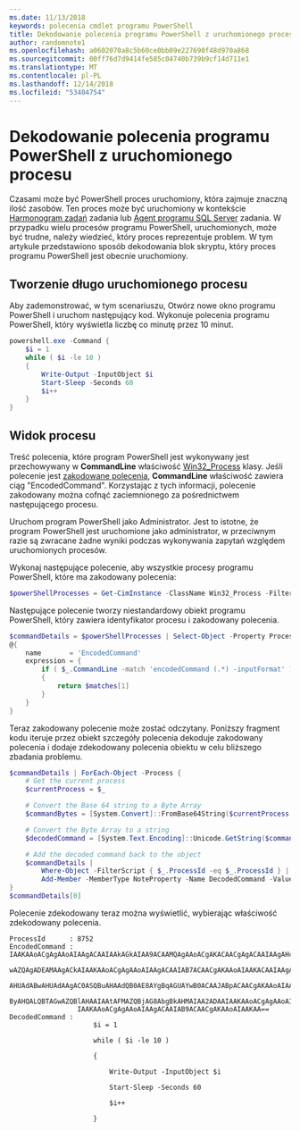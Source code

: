 ```yaml
---
ms.date: 11/13/2018
keywords: polecenia cmdlet programu PowerShell
title: Dekodowanie polecenia programu PowerShell z uruchomionego procesu
author: randomnote1
ms.openlocfilehash: a0602070a8c5b60ce0bb09e227690f48d970a868
ms.sourcegitcommit: 00ff76d7d9414fe585c04740b739b9cf14d711e1
ms.translationtype: MT
ms.contentlocale: pl-PL
ms.lasthandoff: 12/14/2018
ms.locfileid: "53404754"
---
```

# <a name="decode-a-powershell-command-from-a-running-process"></a>Dekodowanie polecenia programu PowerShell z uruchomionego procesu

Czasami może być PowerShell proces uruchomiony, która zajmuje znaczną ilość zasobów.
Ten proces może być uruchomiony w kontekście [Harmonogram zadań][] zadania lub [Agent programu SQL Server][] zadania. W przypadku wielu procesów programu PowerShell, uruchomionych, może być trudne, należy wiedzieć, który proces reprezentuje problem. W tym artykule przedstawiono sposób dekodowania blok skryptu, który proces programu PowerShell jest obecnie uruchomiony.

## <a name="create-a-long-running-process"></a>Tworzenie długo uruchomionego procesu

Aby zademonstrować, w tym scenariuszu, Otwórz nowe okno programu PowerShell i uruchom następujący kod. Wykonuje polecenia programu PowerShell, który wyświetla liczbę co minutę przez 10 minut.

```powershell
powershell.exe -Command {
    $i = 1
    while ( $i -le 10 )
    {
        Write-Output -InputObject $i
        Start-Sleep -Seconds 60
        $i++
    }
}
```

## <a name="view-the-process"></a>Widok procesu

Treść polecenia, które program PowerShell jest wykonywany jest przechowywany w **CommandLine** właściwość [Win32_Process][] klasy. Jeśli polecenie jest [zakodowane polecenia][], **CommandLine** właściwość zawiera ciąg "EncodedCommand". Korzystając z tych informacji, polecenie zakodowany można cofnąć zaciemnionego za pośrednictwem następującego procesu.

Uruchom program PowerShell jako Administrator. Jest to istotne, że program PowerShell jest uruchomione jako administrator, w przeciwnym razie są zwracane żadne wyniki podczas wykonywania zapytań względem uruchomionych procesów.

Wykonaj następujące polecenie, aby wszystkie procesy programu PowerShell, które ma zakodowany polecenia:

```powershell
$powerShellProcesses = Get-CimInstance -ClassName Win32_Process -Filter 'CommandLine LIKE "%EncodedCommand%"'
```

Następujące polecenie tworzy niestandardowy obiekt programu PowerShell, który zawiera identyfikator procesu i zakodowany polecenia.

```powershell
$commandDetails = $powerShellProcesses | Select-Object -Property ProcessId,
@{
    name       = 'EncodedCommand'
    expression = {
        if ( $_.CommandLine -match 'encodedCommand (.*) -inputFormat' )
        {
            return $matches[1]
        }
    }
}
```

Teraz zakodowany polecenie może zostać odczytany. Poniższy fragment kodu iteruje przez obiekt szczegóły polecenia dekoduje zakodowany polecenia i dodaje zdekodowany polecenia obiektu w celu bliższego zbadania problemu.

```powershell
$commandDetails | ForEach-Object -Process {
    # Get the current process
    $currentProcess = $_

    # Convert the Base 64 string to a Byte Array
    $commandBytes = [System.Convert]::FromBase64String($currentProcess.EncodedCommand)

    # Convert the Byte Array to a string
    $decodedCommand = [System.Text.Encoding]::Unicode.GetString($commandBytes)

    # Add the decoded command back to the object
    $commandDetails |
        Where-Object -FilterScript { $_.ProcessId -eq $_.ProcessId } |
        Add-Member -MemberType NoteProperty -Name DecodedCommand -Value $decodedCommand
}
$commandDetails[0]
```

Polecenie zdekodowany teraz można wyświetlić, wybierając właściwość zdekodowany polecenia.

```output
ProcessId      : 8752
EncodedCommand : IAAKAAoACgAgAAoAIAAgACAAIAAkAGkAIAA9ACAAMQAgAAoACgAKACAACgAgACAAIAAgAHcAaABpAGwAZQAgACgAIAAkAGkAIAAtAG
                 wAZQAgADEAMAAgACkAIAAKAAoACgAgAAoAIAAgACAAIAB7ACAACgAKAAoAIAAKACAAIAAgACAAIAAgACAAIABXAHIAaQB0AGUALQBP
                 AHUAdABwAHUAdAAgAC0ASQBuAHAAdQB0AE8AYgBqAGUAYwB0ACAAJABpACAACgAKAAoAIAAKACAAIAAgACAAIAAgACAAIABTAHQAYQ
                 ByAHQALQBTAGwAZQBlAHAAIAAtAFMAZQBjAG8AbgBkAHMAIAA2ADAAIAAKAAoACgAgAAoAIAAgACAAIAAgACAAIAAgACQAaQArACsA
                 IAAKAAoACgAgAAoAIAAgACAAIAB9ACAACgAKAAoAIAAKAA==
DecodedCommand :
                     $i = 1

                     while ( $i -le 10 )

                     {

                         Write-Output -InputObject $i

                         Start-Sleep -Seconds 60

                         $i++

                     }
```

[Harmonogram zadań]: /windows/desktop/TaskSchd/task-scheduler-start-page
[Agent programu SQL Server]: /sql/ssms/agent/sql-server-agent
[Win32_Process]: /windows/desktop/CIMWin32Prov/win32-process
[zakodowane polecenia]: /powershell/scripting/core-powershell/console/powershell.exe-command-line-help#-encodedcommand-
